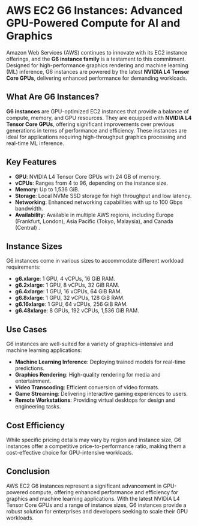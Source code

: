 # AWS EC2 G6 Instances: Advanced GPU-Powered Compute for AI and Graphics

Amazon Web Services (AWS) continues to innovate with its EC2 instance offerings, and the **G6 instance family** is a testament to this commitment. Designed for high-performance graphics rendering and machine learning (ML) inference, G6 instances are powered by the latest **NVIDIA L4 Tensor Core GPUs**, delivering enhanced performance for demanding workloads.

## What Are G6 Instances?

**G6 instances** are GPU-optimized EC2 instances that provide a balance of compute, memory, and GPU resources. They are equipped with **NVIDIA L4 Tensor Core GPUs**, offering significant improvements over previous generations in terms of performance and efficiency. These instances are ideal for applications requiring high-throughput graphics processing and real-time ML inference.

## Key Features

* **GPU**: NVIDIA L4 Tensor Core GPUs with 24 GB of memory.
* **vCPUs**: Ranges from 4 to 96, depending on the instance size.
* **Memory**: Up to 1,536 GiB.
* **Storage**: Local NVMe SSD storage for high throughput and low latency.
* **Networking**: Enhanced networking capabilities with up to 100 Gbps bandwidth.
* **Availability**: Available in multiple AWS regions, including Europe (Frankfurt, London), Asia Pacific (Tokyo, Malaysia), and Canada (Central) .

## Instance Sizes

G6 instances come in various sizes to accommodate different workload requirements:

* **g6.xlarge**: 1 GPU, 4 vCPUs, 16 GiB RAM.
* **g6.2xlarge**: 1 GPU, 8 vCPUs, 32 GiB RAM.
* **g6.4xlarge**: 1 GPU, 16 vCPUs, 64 GiB RAM.
* **g6.8xlarge**: 1 GPU, 32 vCPUs, 128 GiB RAM.
* **g6.16xlarge**: 1 GPU, 64 vCPUs, 256 GiB RAM.
* **g6.48xlarge**: 8 GPUs, 192 vCPUs, 1,536 GiB RAM.

## Use Cases

G6 instances are well-suited for a variety of graphics-intensive and machine learning applications:

* **Machine Learning Inference**: Deploying trained models for real-time predictions.
* **Graphics Rendering**: High-quality rendering for media and entertainment.
* **Video Transcoding**: Efficient conversion of video formats.
* **Game Streaming**: Delivering interactive gaming experiences to users.
* **Remote Workstations**: Providing virtual desktops for design and engineering tasks.

## Cost Efficiency

While specific pricing details may vary by region and instance size, G6 instances offer a competitive price-to-performance ratio, making them a cost-effective choice for GPU-intensive workloads.

## Conclusion

AWS EC2 G6 instances represent a significant advancement in GPU-powered compute, offering enhanced performance and efficiency for graphics and machine learning applications. With the latest NVIDIA L4 Tensor Core GPUs and a range of instance sizes, G6 instances provide a robust solution for enterprises and developers seeking to scale their GPU workloads.
